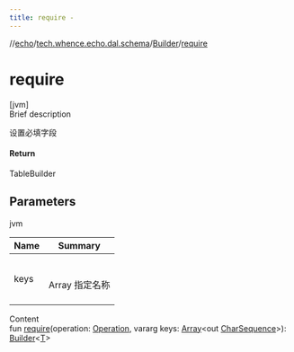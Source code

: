 ```yaml
---
title: require -
---
```

//[echo](../../index.md)/[tech.whence.echo.dal.schema](../index.md)/[Builder](index.md)/[require](require.md)



# require  
[jvm]  
Brief description  


设置必填字段



#### Return  


TableBuilder<T>



## Parameters  
  
jvm  
  
|  Name|  Summary| 
|---|---|
| keys| <br><br>Array<out CharSequence> 指定名称<br><br>
  
  
Content  
fun [require](require.md)(operation: [Operation](../../tech.whence.echo.dal.dao/-operation/index.md), vararg keys: [Array](https://kotlinlang.org/api/latest/jvm/stdlib/kotlin/-array/index.html)<out [CharSequence](https://kotlinlang.org/api/latest/jvm/stdlib/kotlin/-char-sequence/index.html)>): [Builder](index.md)<[T](index.md)>  



